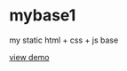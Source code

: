 # mybase1
my static html + css + js base

[view demo](https://lummelis.github.io/mybase1/ "mybase 1 demo")

